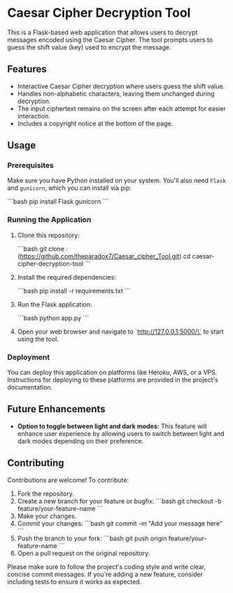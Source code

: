 
# Caesar Cipher Decryption Tool

This is a Flask-based web application that allows users to decrypt messages encoded using the Caesar Cipher. The tool prompts users to guess the shift value (key) used to encrypt the message.

## Features

- Interactive Caesar Cipher decryption where users guess the shift value.
- Handles non-alphabetic characters, leaving them unchanged during decryption.
- The input ciphertext remains on the screen after each attempt for easier interaction.
- Includes a copyright notice at the bottom of the page.

## Usage

### Prerequisites

Make sure you have Python installed on your system. You'll also need `Flask` and `gunicorn`, which you can install via pip:

\`\`\`bash
pip install Flask gunicorn
\`\`\`

### Running the Application

1. Clone this repository:

   \`\`\`bash
   git clone :(https://github.com/theparadox7/Caesar_cipher_Tool.git)
   cd caesar-cipher-decryption-tool
   \`\`\`

2. Install the required dependencies:

   \`\`\`bash
   pip install -r requirements.txt
   \`\`\`

3. Run the Flask application:

   \`\`\`bash
   python app.py
   \`\`\`

4. Open your web browser and navigate to \`http://127.0.0.1:5000/\` to start using the tool.

### Deployment

You can deploy this application on platforms like Heroku, AWS, or a VPS. Instructions for deploying to these platforms are provided in the project's documentation.

## Future Enhancements

- **Option to toggle between light and dark modes:** This feature will enhance user experience by allowing users to switch between light and dark modes depending on their preference.

## Contributing

Contributions are welcome! To contribute:

1. Fork the repository.
2. Create a new branch for your feature or bugfix:
   \`\`\`bash
   git checkout -b feature/your-feature-name
   \`\`\`
3. Make your changes.
4. Commit your changes:
   \`\`\`bash
   git commit -m "Add your message here"
   \`\`\`
5. Push the branch to your fork:
   \`\`\`bash
   git push origin feature/your-feature-name
   \`\`\`
6. Open a pull request on the original repository.

Please make sure to follow the project's coding style and write clear, concise commit messages. If you're adding a new feature, consider including tests to ensure it works as expected.
